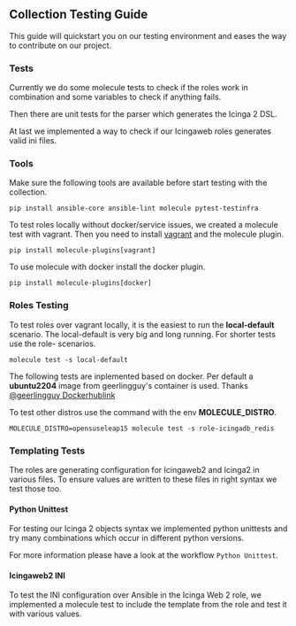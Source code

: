 ## Collection Testing Guide

This guide will quickstart you on our testing environment and eases the way to
contribute on our project.

### Tests

Currently we do some molecule tests to check if the roles work in combination
and some variables to check if anything fails.

Then there are unit tests for the parser which generates the Icinga 2 DSL.

At last we implemented a way to check if our Icingaweb roles generates valid
ini files.

### Tools

Make sure the following tools are available before start testing with the collection.

```
pip install ansible-core ansible-lint molecule pytest-testinfra
```

To test roles locally without docker/service issues, we created a molecule test
with vagrant. Then you need to install [vagrant](link/to/vagrant) and the molecule plugin.

`pip install molecule-plugins[vagrant]`

To use molecule with docker install the docker plugin.

`pip install molecule-plugins[docker]`

### Roles Testing

To test roles over vagrant locally, it is the easiest to run the **local-default**
scenario. The local-default is very big and long running. For shorter tests use
the role-<rolename> scenarios.

`molecule test -s local-default`

The following tests are inplemented based on docker. Per default a **ubuntu2204**
image from geerlingguy's container is used. Thanks [@geerlingguy Dockerhublink](https://hub.docker.com/u/geerlingguy)

To test other distros use the command with the env **MOLECULE_DISTRO**.

`MOLECULE_DISTRO=opensuseleap15 molecule test -s role-icingadb_redis`

### Templating Tests

The roles are generating configuration for Icingaweb2 and Icinga2 in various files.
To ensure values are written to these files in right syntax we test those too.

#### Python Unittest

For testing our Icinga 2 objects syntax we implemented python unittests and try
many combinations which occur in different python versions.

For more information please have a look at the workflow `Python Unittest`.

#### Icingaweb2 INI

To test the INI configuration over Ansible in the Icinga Web 2 role, we implemented
a molecule test to include the template from the role and test it with various values.
